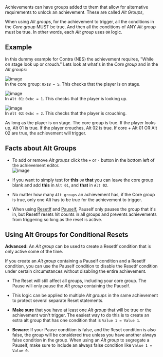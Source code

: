Achievements can have groups added to them that allow for alternative requirements to unlock an achievement. These are called *Alt Groups*,

When using *Alt groups*, for the achievement to trigger, all the conditions in the *Core group* MUST be true. And then all the conditions of ANY *Alt group* must be true. In other words, each *Alt group* uses ``OR`` logic.

## Example

In this dummy example for Contra (NES) the achievement requires, "While on stage look up or crouch." Lets look at what's in the *Core group* and in the *Alt groups*: 

![image](https://user-images.githubusercontent.com/32706333/48969080-7de44b80-efb6-11e8-88f2-92de405fe306.png)  
In the core group: ``0x18 = 5``. This checks that the player is on stage.

![image](https://user-images.githubusercontent.com/32706333/48969094-9eaca100-efb6-11e8-9f8b-4d64a7aff9b0.png)  
In ``Alt 01``: ``0xbc = 1``. This checks that the player is looking up.

![image](https://user-images.githubusercontent.com/32706333/48969096-b4ba6180-efb6-11e8-9c86-2744509fbb5b.png)  
In ``Alt 02``: ``0xbc = 2``. This checks that the player is crouching.

As long as the player is on stage. The core group is true. If the player looks up, Alt 01 is true. If the player crouches, Alt 02 is true. If core + Alt 01 OR Alt 02 are true, the achievement will trigger.

## Facts about Alt Groups

- To add or remove *Alt groups* click the ``+`` or ``-`` button in the bottom left of the achievement editor.  
![image](https://user-images.githubusercontent.com/32706333/48969436-bdf9fd00-efbb-11e8-98ab-2cc730026836.png) 

- If you want to simply test for **this** ``OR`` **that** you can leave the core group blank and add **this** in ``Alt 01``, and **that** in ``Alt 02``.

- No matter how many ``Alt groups`` an achievement has, if the Core group is true, only one Alt has to be true for the achievement to trigger.

- When using [ResetIf](#resetif) and [PauseIf](#pauseif), PauseIf only pauses the group that it's in, but ResetIf resets hit counts in all groups and prevents achievements from triggering so long as the reset is active.

## Using Alt Groups for Conditional Resets

**Advanced:** An *Alt group* can be used to create a ResetIf condition that is only active some of the time.

If you create an *Alt group* containing a PauseIf condition and a ResetIf condition, you can use the PauseIf condition to disable the ResetIf condition under certain circumstances without disabling the entire achievement.

- The Reset will still affect all groups, including your core group. The Pause will only pause the *Alt group* containing the PauseIf.

- This logic can be applied to multiple *Alt groups* in the same achievement to protect several separate Reset statements.
 
- **Make sure** that you have at least one *Alt group* that will be true or the achievement won't trigger. The easiest way to do this is to create an extra alt group that has one condition that is ``Value 1 = Value 1``.

- **Beware**: If your Pause condition is false, and the Reset condition is also false, the group will be considered true unless you have another always false condition in the group. When using an *Alt group* to segregate a PauseIf, make sure to include an always false condition like ``Value 1 = Value 0``.

